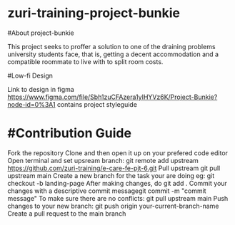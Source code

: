 # zuri-training-project-bunkie
#About project-bunkie

This project seeks to proffer a solution to one of the draining problems university students face, that is, getting a decent accommodation and a compatible roommate to live with to split room costs. 

#Low-fi Design

Link to design in figma
https://www.figma.com/file/Sbh1zuCFAzera1yIHYVz6K/Project-Bunkie?node-id=0%3A1
contains project styleguide

<h1>#Contribution Guide</h1>

Fork the repository
Clone and then open it up on your prefered code editor
Open terminal and set upsream branch: git remote add upstream https://github.com/zuri-training/e-care-fe-pjt-6.git
Pull upstream git pull upstream main
Create a new branch for the task your are doing eg: git checkout -b landing-page
After making changes, do git add .
Commit your changes with a descriptive commit messagegit commit -m "commit message"
To make sure there are no conflicts: git pull upstream main
Push changes to your new branch: git push origin your-current-branch-name
Create a pull request to the main branch 
